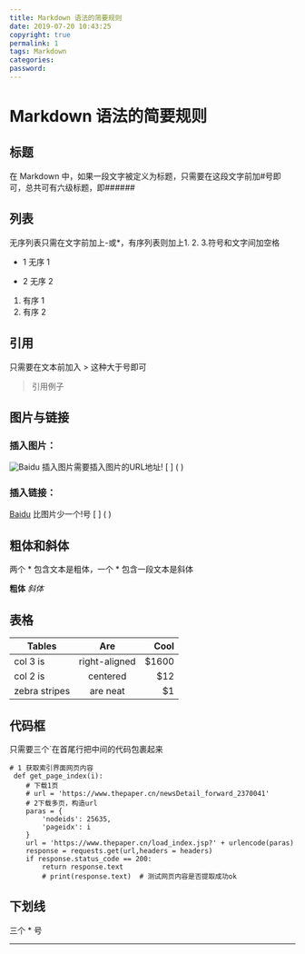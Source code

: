 ```yaml
---
title: Markdown 语法的简要规则
date: 2019-07-20 10:43:25
copyright: true
permalink: 1
tags: Markdown
categories:
password:
---
```

# Markdown 语法的简要规则
<!-- more -->

## 标题
在 Markdown 中，如果一段文字被定义为标题，只需要在这段文字前加#号即可，总共可有六级标题，即######
## 列表
无序列表只需在文字前加上-或*，有序列表则加上1. 2. 3.符号和文字间加空格
* 1 无序 1
- 2 无序 2
1. 有序 1
2. 有序 2
## 引用
只需要在文本前加入 > 这种大于号即可
> 引用例子
## 图片与链接
### 插入图片：
![Baidu](http://baidu.com)
插入图片需要插入图片的URL地址! [ ] ( )
### 插入链接：
[Baidu](https://www.baidu.com/)
比图片少一个!号 [ ] ( )
## 粗体和斜体
两个 * 包含文本是粗体，一个 * 包含一段文本是斜体

**粗体** *斜体*
## 表格
| Tables        | Are           | Cool  |
| ------------- |:-------------:| -----:|
| col 3 is      | right-aligned | $1600 |
| col 2 is      | centered      |   $12 |
| zebra stripes | are neat      |    $1 |

## 代码框
只需要三个`在首尾行把中间的代码包裹起来

```
# 1 获取索引界面网页内容
 def get_page_index(i):
    # 下载1页
    # url = 'https://www.thepaper.cn/newsDetail_forward_2370041'
    # 2下载多页，构造url
    paras = {
        'nodeids': 25635,
        'pageidx': i
    }
    url = 'https://www.thepaper.cn/load_index.jsp?' + urlencode(paras)
    response = requests.get(url,headers = headers)
    if response.status_code == 200:
        return response.text
        # print(response.text)  # 测试网页内容是否提取成功ok 
```

## 下划线
三个 * 号
***
